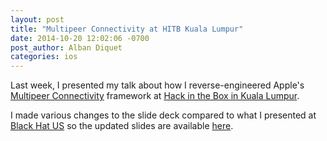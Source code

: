 ```yaml
---
layout: post
title: "Multipeer Connectivity at HITB Kuala Lumpur"
date: 2014-10-20 12:02:06 -0700
post_author: Alban Diquet
categories: ios
---
```


Last week, I presented my talk about how I reverse-engineered Apple's [Multipeer Connectivity][mc-doc] framework at [Hack in the Box in Kuala Lumpur][hitb-link].

I made various changes to the slide deck compared to what I presented at [Black Hat US][bh-link] so the updated slides are available [here][slides-pdf].


[hitb-link]: http://conference.hitb.org/hitbsecconf2014kul/sessions/it-just-networks-the-truth-about-apples-multipeer-connectivity-framework/
[bh-link]: https://www.blackhat.com/us-14/briefings.html#it-just-networks-the-truth-about-ios-7s-multipeer-connectivity-framework
[slides-pdf]: /documents/HiTB_MultipeerConnectivity.pdf
[mc-doc]: https://developer.apple.com/library/ios/documentation/MultipeerConnectivity/Reference/MultipeerConnectivityFramework/Introduction/Introduction.html
